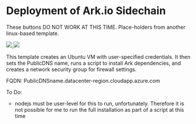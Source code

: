 # Deployment of Ark.io Sidechain

<p>These buttons DO NOT WORK AT THIS TIME. Place-holders from another linux-based template.</p>
<a href="https://portal.azure.com/#create/Microsoft.Template/uri/https%3A%2F%2Fraw.githubusercontent.com%2Fdavepinkawa%2Fazure-quickstart-templates%2Fmaster%2Fark-sidechain-on-ubuntu%2Fazuredeploy.json" target="_blank">
    <img src="http://azuredeploy.net/deploybutton.png"/>
</a>
<a href="http://armviz.io/#/?load=https%3A%2F%2Fraw.githubusercontent.com%2Fdavepinkawa%2Fazure-quickstart-templates%2Fmaster%2Fark-sidechain-on-ubuntu%2Fazuredeploy.json" target="_blank">
    <img src="http://armviz.io/visualizebutton.png"/>
</a>

<p>This template creates an Ubuntu VM with user-specified credentials. It then sets the PublicDNS name, runs a script to install Ark dependencies, and creates a network security group for firewall settings.</p>
<p>FQDN:  PublicDNSname.datacenter-region.cloudapp.azure.com</p>
<p>To Do:</p>
<ul style="list-style-type:circle">
    <li>nodejs must be user-level for this to run, unfortunately. Therefore it is not possible for me to run the full installation as part of a script at this time</li
</ul>




